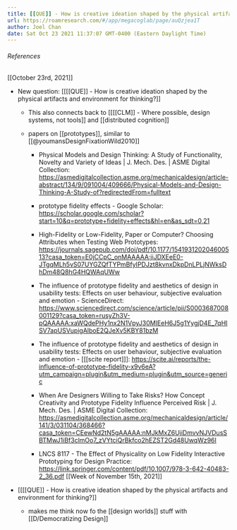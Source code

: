 ```yaml
---
title: [[QUE]] - How is creative ideation shaped by the physical artifacts and environment for thinking?
url: https://roamresearch.com/#/app/megacoglab/page/auQzjea1T
author: Joel Chan
date: Sat Oct 23 2021 11:37:07 GMT-0400 (Eastern Daylight Time)
---
```




###### References

[[October 23rd, 2021]]

- New question: [[[[QUE]] - How is creative ideation shaped by the physical artifacts and environment for thinking?]]

    - This also connects back to [[[[CLM]] - Where possible, design systems, not tools]] and [[distributed cognition]]

    - papers on [[prototypes]], similar to [[@youmansDesignFixationWild2010]]

        - Physical Models and Design Thinking: A Study of Functionality, Novelty and Variety of Ideas | J. Mech. Des. | ASME Digital Collection: https://asmedigitalcollection.asme.org/mechanicaldesign/article-abstract/134/9/091004/409666/Physical-Models-and-Design-Thinking-A-Study-of?redirectedFrom=fulltext

        - prototype fidelity effects - Google Scholar: https://scholar.google.com/scholar?start=10&q=prototype+fidelity+effects&hl=en&as_sdt=0,21

        - High-Fidelity or Low-Fidelity, Paper or Computer? Choosing Attributes when Testing Web Prototypes: https://journals.sagepub.com/doi/pdf/10.1177/154193120204600513?casa_token=E0jCCpC_onMAAAAA:jiJDXEeE0-JTgqMLh5vS07UYGZQfTYPmBfyIPDJzt8kvnxDkpDnLPLjNWksDhDm48Q8hG4HQWAqUWw

        - The influence of prototype fidelity and aesthetics of design in usability tests: Effects on user behaviour, subjective evaluation and emotion - ScienceDirect: https://www.sciencedirect.com/science/article/pii/S0003687008001129?casa_token=rusyZh3V-pQAAAAA:xaWQdePHy1nx2N1VpyJ30MIEeH6J5g1YygjD4E_7qHISV7apUSVupigAlboE2QJeXv5KBY81bzM

        - The influence of prototype fidelity and aesthetics of design in usability tests: Effects on user behaviour, subjective evaluation and emotion - [[[scite report]]]: https://scite.ai/reports/the-influence-of-prototype-fidelity-x9v6eA?utm_campaign=plugin&utm_medium=plugin&utm_source=generic

        - When Are Designers Willing to Take Risks? How Concept Creativity and Prototype Fidelity Influence Perceived Risk | J. Mech. Des. | ASME Digital Collection: https://asmedigitalcollection.asme.org/mechanicaldesign/article/141/3/031104/368466?casa_token=CEewNd2tN5gAAAAA:nMJkMxZ6UjiDmvvNJVDusSBTMwJ1iBf3clmOo7_zVYtciQrBkfco2hEZST2Gd48UwqWz96I

        - LNCS 8117 - The Effect of Physicality on Low Fidelity Interactive Prototyping for Design Practice: https://link.springer.com/content/pdf/10.1007/978-3-642-40483-2_36.pdf
[[Week of November 15th, 2021]]

- [[[[QUE]] - How is creative ideation shaped by the physical artifacts and environment for thinking?]]

    - makes me think now fo the [[design worlds]] stuff with [[D/Democratizing Design]]
